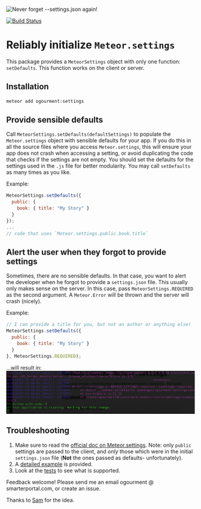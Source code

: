 ![Never forget --settings.json again!](https://raw.githubusercontent.com/ogourment/settings/master/server_crash_if_no_settings_json.gif)

[![Build Status](https://travis-ci.org/ogourment/settings.svg?branch=master)](https://travis-ci.org/ogourment/settings)

# Reliably initialize `Meteor.settings`

This package provides a `MeteorSettings` object with only one function: `setDefaults`. This function works on the client or server.

## Installation
```bash
meteor add ogourment:settings
```

## Provide sensible defaults

Call `MeteorSettings.setDefaults(defaultSettings)` to populate the `Meteor.settings` object with sensible defaults for your app. If you do this in all the source files where you access `Meteor.settings`, this will ensure your app does not crash when accessing a setting, or avoid duplicating the code that checks if the settings are not empty.
You should set the defaults for the settings used in the `.js` file for better modularity. You may call `setDefaults` as many times as you like.

Example:
```javascript
MeteorSettings.setDefaults({
  public: {
    book: { title: "My Story" }
  }
});
...
// code that uses `Meteor.settings.public.book.title`
```

## Alert the user when they forgot to provide settings

Sometimes, there are no sensible defaults. In that case, you want to alert the developer when he forgot to provide a `settings.json` file. This usually only makes sense on the server. In this case, pass `MeteorSettings.REQUIRED` as the second argument. A `Meteor.Error` will be thrown and the server will crash (nicely).

Example:
```javascript
// I can provide a title for you, but not an author or anything else!
MeteorSettings.setDefaults({
  public: {
    book: { title: "My Story" }
  }
}, MeteorSettings.REQUIRED);
```
...will result in:
![settings-required Meteor.Error](settings-required-error-screenshot.png)


## Troubleshooting

1. Make sure to read the [official doc on Meteor.settings](http://docs.meteor.com/#/full/meteor_settings). Note: only `public` settings are passed to the client, and *only* those which were in the initial `settings.json` file (**Not** the ones passed as defaults- unfortunately).
1. A [detailed example](https://github.com/ogourment/settings/commit/36f120980b091e923a94708c084d05cae79c23b7) is provided.
1. Look at the [tests](https://github.com/ogourment/settings/blob/master/src/settings_tests.js) to see what is supported.

Feedback welcome! Please send me an email ogourment @ smarterportal.com, or create an issue.

Thanks to [Sam](https://github.com/samhatoum) for the idea.
